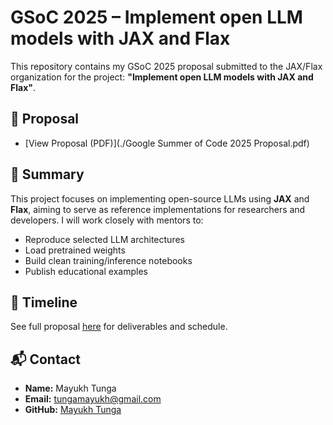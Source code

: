 # GSoC 2025 – Implement open LLM models with JAX and Flax

This repository contains my GSoC 2025 proposal submitted to the JAX/Flax organization for the project: **"Implement open LLM models with JAX and Flax"**.

## 📄 Proposal

- [View Proposal (PDF)](./Google Summer of Code 2025 Proposal.pdf)

## 🧠 Summary

This project focuses on implementing open-source LLMs using **JAX** and **Flax**, aiming to serve as reference implementations for researchers and developers. I will work closely with mentors to:
- Reproduce selected LLM architectures
- Load pretrained weights
- Build clean training/inference notebooks
- Publish educational examples

## 📅 Timeline

See full proposal [here](./Proposal.pdf) for deliverables and schedule.

## 📬 Contact

- **Name:** Mayukh Tunga  
- **Email:** tungamayukh@gmail.com  
- **GitHub:** [Mayukh Tunga](https://github.com/MayukhTunga)  
